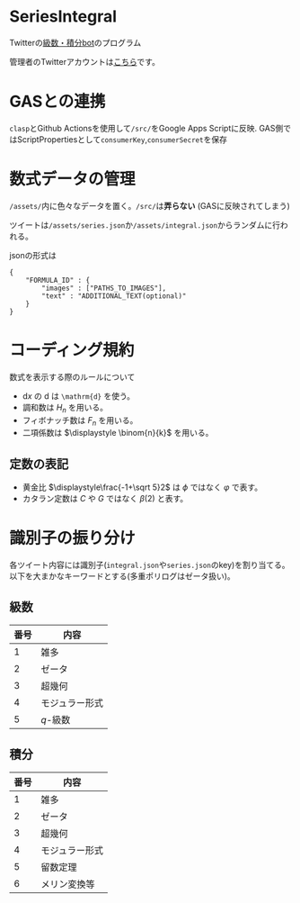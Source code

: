 # SeriesIntegral
Twitterの[級数・積分bot](https://twitter.com/SeriesIntegral)のプログラム

管理者のTwitterアカウントは[こちら](https://twitter.com/benribot_ccbs)です。

# GASとの連携
```clasp```とGithub Actionsを使用して`/src/`をGoogle Apps Scriptに反映.
GAS側ではScriptPropertiesとして```consumerKey```,```consumerSecret```を保存

# 数式データの管理
```/assets/```内に色々なデータを置く。```/src/```は**弄らない** (GASに反映されてしまう)

ツイートは```/assets/series.json```か```/assets/integral.json```からランダムに行われる。

jsonの形式は
```
{
    "FORMULA_ID" : {
        "images" : ["PATHS_TO_IMAGES"],
        "text" : "ADDITIONAL_TEXT(optional)"
    }
}
```

# コーディング規約
数式を表示する際のルールについて

- $\mathrm{d} x$ の $\mathrm{d}$ は ```\mathrm{d}``` を使う。
- 調和数は $H_n$ を用いる。
- フィボナッチ数は $F_n$ を用いる。
- 二項係数は $\displaystyle \binom{n}{k}$ を用いる。

## 定数の表記
- 黄金比 $\displaystyle\frac{-1+\sqrt 5}2$ は $\phi$ ではなく $\varphi$ で表す。
- カタラン定数は $C$ や $G$ ではなく $\beta(2)$ と表す。

# 識別子の振り分け
各ツイート内容には識別子(`integral.json`や`series.json`のkey)を割り当てる。
以下を大まかなキーワードとする(多重ポリログはゼータ扱い)。
## 級数
| 番号 | 内容 |
| --- | --- |
| 1 | 雑多 |
| 2 | ゼータ |
| 3 | 超幾何 |
| 4 | モジュラー形式 |
| 5 | $q$-級数 |
## 積分
| 番号 | 内容 |
| --- | --- |
| 1 | 雑多 |
| 2 | ゼータ |
| 3 | 超幾何 |
| 4 | モジュラー形式 |
| 5 | 留数定理 |
| 6 | メリン変換等 | 
